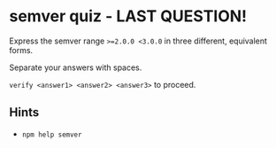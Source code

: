 # semver quiz - LAST QUESTION!

Express the semver range `>=2.0.0 <3.0.0` in three different, equivalent forms.

Separate your answers with spaces.

`verify <answer1> <answer2> <answer3>` to proceed.

## Hints

* `npm help semver`
